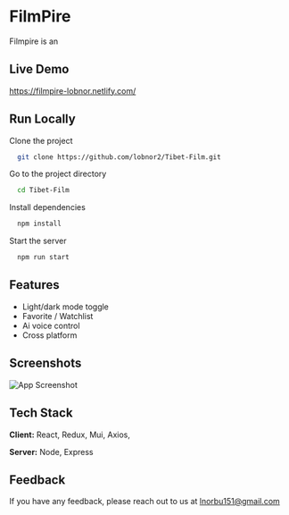 
# FilmPire

Filmpire is an 

## Live Demo

https://filmpire-lobnor.netlify.com/


## Run Locally

Clone the project

```bash
  git clone https://github.com/lobnor2/Tibet-Film.git
```

Go to the project directory

```bash
  cd Tibet-Film
```

Install dependencies

```bash
  npm install
```

Start the server

```bash
  npm run start
```

## Features

- Light/dark mode toggle
- Favorite / Watchlist
- Ai voice control
- Cross platform


## Screenshots

![App Screenshot](https://via.placeholder.com/468x300?text=App+Screenshot+Here)


## Tech Stack

**Client:** React, Redux, Mui, Axios, 

**Server:** Node, Express


## Feedback

If you have any feedback, please reach out to us at lnorbu151@gmail.com




